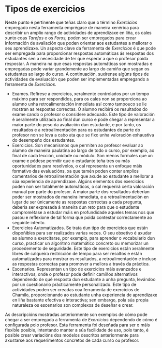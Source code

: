 # Tipos de exercicios

Neste punto é pertinente que teñas claro que o término _Exercicios_ empregado nesta ferramenta emprégase de maneira xenérica para describir un amplio rango de actividades de aprendizaxe en liña, os cales xunto coas _Tarefas_ e os _Foros,_ poden ser empregados para crear información de avaliación que poden orientar aos estudantes a mellorar o seu aprendizaxe. Un aspecto clave da ferramenta de _Exercicios_ é que pode ser empregada para proporcionar respostas automáticas ás respostas dos estudantes sen a necesidade de ter que esperar a que o profesor poida respostar. A maneira na que esas respostas automáticas son mostradas e empregadas pode variar grandemente ao largo do camiño que segan os estudantes ao largo do curso. A continuación, suxírense algúns tipos de actividades de evaluación que poden ser implementadas empregando a ferramenta de _Exercicios._

* Exames. Refírese a exercicios, xeralmente controlados por un tempo máximo para ser respondidos, para os cales non se proporciona ao alumno unha retroalimentación inmediata así como tampouco se lle mostran as respostas correctas. O alumno recibirá os resultados do exame cando o profesor o considere adecuado. Este tipo de valoración é xeralmente utilizada ao final dun curso e pode chegar a representar a maior parte do peso da avaliación dun estudante, e por tanto, os resultados e a retroalimentación para os estudantes de parte do profesor non se leva a cabo ata que se fixo unha valoración exhaustiva do desempeño dos estudantes.
* Exercicios. Son mecanismos que permiten ao profesor evaluar ao alumno de maneira paulatina ao largo de todo o curso, por exemplo, ao final de cada lección, unidade ou módulo. Son menos formales que un exame e pódese permitir que o estudante teña tres ou más oportunidades para resolvelos, o cal representa un enfoque máis formativo das evaluacións, xa que tamén poden conter amplios comentarios de retroalimentación que axude ao estudante a mellorar a súa experiencia de aprendizaxe. Algúns elementos dos exercicios poden non ser totalmente automáticos, o cal requerirá certa valoración manual por parte do profesor. A maior parte dos resultados deberían poder ser mostrados de maneira inmediata, e a retroalimentación en lugar de ser únicamente as respostas correctas a cada pregunta, debería ser expresada á maneira dun reto para que o estudante comprométase a estudar máis en profundidade aqueles temas nos que pasou e reflexione de tal forma que poida contestar correctamente ao seguinte intento.
* Exercicios Automatizados. Se trata dun tipo de exercicios que están dispoñibles para ser realizados varias veces. O seu obxetivo é axudar ao alumno a exercitarse, por exemplo, para aprender o vocabulario dun curso, practicar un algoritmo matemático concreto ou memorizar un procedemento de seguridade. Este tipo de exercicios están xeralmente libres de calqueira restricción de tempo para ser resoltos e están automatizados para mostrar os resultados, a retroalimentación e incluso as respostas correctas para promover a mellora a través da práctica.
* Escenarios. Representan un tipo de exercicios máis avanzados e interactivos, onde o profesor pode definir camiños alternativos dependendo de qué resposta dun estudante a unha pregunta, levándoo por un cuestionario prácticamente personalizado. Este tipo de actividades poden ser creadas coa ferramenta de exercicios de Chamilo, proporcionando ao estudante unha experiencia de aprendizaxe en liña bastante efectiva e interactiva; sen embargo, pola súa propia naturaleza os escenarios son complexos de deseñar e crear.

As descripcións mostradas anteriormente son exemplos de cómo pode chegar a ser empregada a ferramenta de _Exercicios_ dependendo de cómo é configurada polo profesor. Esta ferramenta foi deseñada para ser o máis flexible posible, intentando manter a súa facilidade de uso, polo tanto, é posible crear variacións dos modelos descritos anteriormente para axustarse aos requerimentos concretos de cada curso ou profesor.

